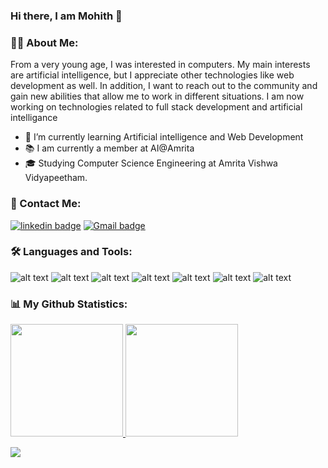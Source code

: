### Hi there, I am Mohith 👋
### 👩‍💻 About Me:

From a very young age, I was interested in computers. My main interests are artificial intelligence, but I appreciate other technologies like web development as well.
In addition, I want to reach out to the community and gain new abilities that allow me to work in different situations.
I am now working on technologies related to full stack development and artificial intelligance

<ul>
  <li>🌱 I’m currently learning Artificial intelligence and Web Development</li>
  <li>📚 I am currently a member at AI@Amrita</li>
  <li>🎓 Studying Computer Science Engineering at Amrita Vishwa Vidyapeetham.</li>
</ul>

### 📱 Contact Me:
[![linkedin badge](https://img.shields.io/badge/LinkedIn-0077B5?style=for-the-badge&logo=linkedin&logoColor=white)](https://www.linkedin.com/in/mohith-sai-ram-reddy-9743531a6/)
[![Gmail badge](https://img.shields.io/badge/Gmail-D14836?style=for-the-badge&logo=gmail&logoColor=white)](mailto:mohithsairamreddy@gmail.com?subject=[GitHub]%20Source%20Han%20Sans)


### 🛠 Languages and Tools:
![alt text](https://img.shields.io/badge/HTML5-E34F26?style=for-the-badge&logo=html5&logoColor=white)
![alt text](https://img.shields.io/badge/CSS3-1572B6?style=for-the-badge&logo=css3&logoColor=white)
![alt text](https://img.shields.io/badge/JavaScript-F7DF1E?style=for-the-badge&logo=javascript&logoColor=black)
![alt text](https://img.shields.io/badge/Bootstrap-563D7C?style=for-the-badge&logo=bootstrap&logoColor=white)
![alt text](https://img.shields.io/badge/GitHub-100000?style=for-the-badge&logo=github&logoColor=white)
![alt text](https://img.shields.io/badge/C%2B%2B-00599C?style=for-the-badge&logo=c%2B%2B&logoColor=white)
![alt text](https://img.shields.io/badge/Bitbucket-330F63?style=for-the-badge&logo=bitbucket&logoColor=white)
### 📊 My Github Statistics:
<a href="https://github.com/mohithsairamreddy">
  <img height="180em width="30%" src="https://github-readme-stats.vercel.app/api?username=mohithsairamreddy&show_icons=true&theme=merko"/>
  <img height="180em width="30%" src="https://github-readme-stats.vercel.app/api/top-langs/?username=mohithsairamreddy&theme=merko&layout=compact"/>                                 
</a>

![](https://komarev.com/ghpvc/?username=mohithsairamreddy)


